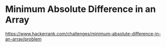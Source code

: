 # Minimum Absolute Difference in an Array

https://www.hackerrank.com/challenges/minimum-absolute-difference-in-an-array/problem
